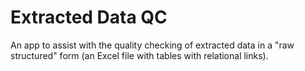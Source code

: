 Extracted Data QC
=================
An app to assist with the quality checking of extracted data in a "raw structured" form (an Excel file with tables with relational links).
